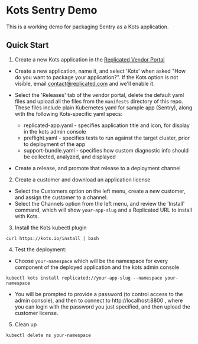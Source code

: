 # Kots Sentry Demo

This is a working demo for packaging Sentry as a Kots application.

## Quick Start

1. Create a new Kots application in the [Replicated Vendor Portal](https://vendor.replicated.com)

* Create a new application, name it, and select 'Kots' when asked "How do you want to package your application?".  If the Kots option is not visible, email contact@replicated.com and we'll enable it.
* Select the 'Releases' tab of the vendor portal, delete the default yaml files and upload all the files from the `manifests` directory of this repo.  These files include plain Kubernetes yaml for sample app (Sentry), along with the following Kots-specific yaml specs:

    * replicated-app.yaml - specifies application title and icon, for display in the kots admin console
    * preflight.yaml - specifies tests to run against the target cluster, prior to deployment of the app
    * support-bundle.yaml - specifies how custom diagnostic info should be collected, analyzed, and displayed
* Create a release, and promote that release to a deployment channel

2. Create a customer and download an application license

* Select the Customers option on the left menu, create a new customer, and assign the customer to a channel.
* Select the Channels option from the left menu, and review the 'Install' command, which will show `your-app-slug` and a Replicated URL to install with Kots.

3. Install the Kots kubectl plugin

```shell
curl https://kots.io/install | bash
```

4. Test the deployment:

* Choose `your-namespace` which will be the namespace for every component of the deployed application and the kots admin console

```shell
kubectl kots install replicated://your-app-slug --namespace your-namespace
```
* You will be prompted to provide a password (to control access to the admin console), and then to connect to http://localhost:8800 , where you can login with the password you just specified, and then upload the customer license.

5. Clean up

```shell
kubectl delete ns your-namespace
```
